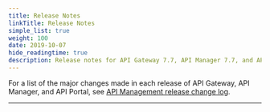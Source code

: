 ```yaml
---
title: Release Notes
linkTitle: Release Notes
simple_list: true
weight: 100
date: 2019-10-07
hide_readingtime: true
description: Release notes for API Gateway 7.7, API Manager 7.7, and API Portal 7.7.
---
```


For a list of the major changes made in each release of API Gateway, API Manager, and API Portal, see [API Management release change log](/docs/apim_reference/allreleaseschangelog/).

---
